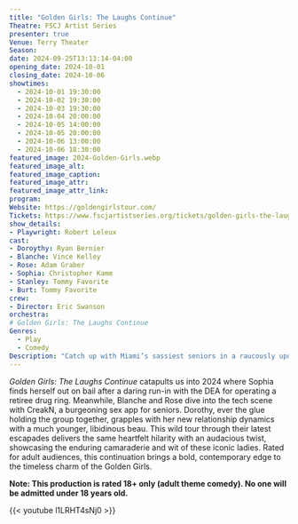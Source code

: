 ```yaml
---
title: "Golden Girls: The Laughs Continue"
Theatre: FSCJ Artist Series
presenter: true
Venue: Terry Theater
Season: 
date: 2024-09-25T13:13:14-04:00
opening_date: 2024-10-01
closing_date: 2024-10-06
showtimes:
  - 2024-10-01 19:30:00
  - 2024-10-02 19:30:00
  - 2024-10-03 19:30:00
  - 2024-10-04 20:00:00
  - 2024-10-05 14:00:00
  - 2024-10-05 20:00:00
  - 2024-10-06 13:00:00
  - 2024-10-06 18:30:00
featured_image: 2024-Golden-Girls.webp
featured_image_alt: 
featured_image_caption: 
featured_image_attr: 
featured_image_attr_link: 
program:
Website: https://goldengirlstour.com/
Tickets: https://www.fscjartistseries.org/tickets/golden-girls-the-laughs-continue
show_details: 
- Playwright: Robert Leleux
cast:
- Doroythy: Ryan Bernier
- Blanche: Vince Kelley
- Rose: Adam Graber
- Sophia: Christopher Kamm
- Stanley: Tommy Favorite
- Burt: Tommy Favorite
crew:
- Director: Eric Swanson
orchestra:
# Golden Girls: The Laughs Continue
Genres:
  - Play
  - Comedy
Description: "Catch up with Miami’s sassiest seniors in a raucously updated adventure that proves these Golden Girls haven’t lost their flair for mischief and humor."
---
```

*Golden Girls: The Laughs Continue* catapults us into 2024 where Sophia finds herself out on bail after a daring run-in with the DEA for operating a retiree drug ring. Meanwhile, Blanche and Rose dive into the tech scene with CreakN, a burgeoning sex app for seniors. Dorothy, ever the glue holding the group together, grapples with her new relationship dynamics with a much younger, libidinous beau. This wild tour through their latest escapades delivers the same heartfelt hilarity with an audacious twist, showcasing the enduring camaraderie and wit of these iconic ladies. Rated for adult audiences, this continuation brings a bold, contemporary edge to the timeless charm of the Golden Girls.

**Note: This production is rated 18+ only (adult theme comedy). No one will be admitted under 18 years old.**

{{< youtube l1LRHT4sNj0 >}}

